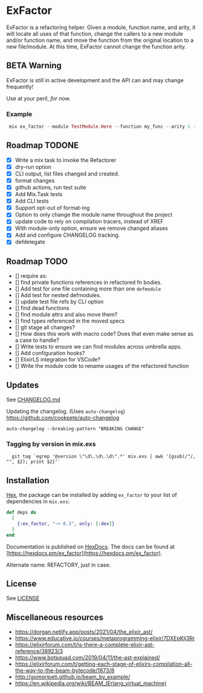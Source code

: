 # ExFactor

ExFactor is a refactoring helper. Given a module, function name, and arity, it will locate all uses of
that function, change the callers to a new module and/or function name, and move the function from the original location
to a new file/module. At this time, ExFactor cannot change the function arity.

## BETA Warning

ExFactor is still in active development and the API can and may change frequently!

Use at your peril, _for now._

### Example
```elixir
 mix ex_factor --module TestModule.Here --function my_func --arity 1 --target NewModule.There
```

## Roadmap TODONE
  - [X] Write a mix task to invoke the Refactorer
  - [X] dry-run option
  - [X] CLI output, list files changed and created.
  - [X] format changes
  - [X] github actions, run test suite
  - [X] Add Mix.Task tests
  - [X] Add CLI tests
  - [X] Support opt-out of format-ing
  - [X] Option to only change the module name throughout the project
  - [X] update code to rely on compilation tracers, instead of XREF
  - [X] With module-only option, ensure we remove changed aliases
  - [X] Add and configure CHANGELOG tracking.
  - [X] defdelegate

## Roadmap TODO

  - [] require as:
  - [] find private functions references in refactored fn bodies.
  - [] Add test for one file containing more than one `defmodule`
  - [] Add test for nested defmodules.
  - [] update test file refs by CLI option
  - [] find dead functions
  - [] find module attrs and also move them?
  - [] find types referenced in the moved specs
  - [] git stage all changes?
  - [] How does this work with macro code? Does that even make sense as a case to handle?
  - [] Write tests to ensure we can find modules across umbrella apps.
  - [] Add configuration hooks?
  - [] ElixirLS integration for VSCode?
  - [] Write the module code to rename usages of the refactored function

## Updates

  See [CHANGELOG.md](https://github.com/ckochx/ex_factor/blob/main/CHANGELOG.md)

  Updating the changelog. (Uses `auto-changelog`)
  https://github.com/cookpete/auto-changelog

  `auto-changelog --breaking-pattern "BREAKING CHANGE"`

### Tagging by version in mix.exs

  ```
    git tag `egrep '@version \"\d\.\d\.\d\".*' mix.exs | awk '{gsub(/"/, "", $2); print $2}'`
  ```

## Installation

[Hex](https://hex.pm/docs/publish), the package can be installed
by adding `ex_factor` to your list of dependencies in `mix.exs`:

```elixir
def deps do
  [
    {:ex_factor, "~> 0.3", only: [:dev]}
  ]
end
```

Documentation is published on [HexDocs](https://hexdocs.pm). The docs can
be found at [https://hexdocs.pm/ex_factor](https://hexdocs.pm/ex_factor).

Alternate name:
  REFACTORY, just in case.

## License

  See [LICENSE](https://github.com/ckochx/ex_factor/blob/main/LICENSE)

## Miscellaneous resources

  - https://dorgan.netlify.app/posts/2021/04/the_elixir_ast/
  - https://www.educative.io/courses/metaprogramming-elixir/7DXEpKlj3Rr
  - https://elixirforum.com/t/is-there-a-complete-elixir-ast-reference/38923/3
  - https://www.botsquad.com/2019/04/11/the-ast-explained/
  - https://elixirforum.com/t/getting-each-stage-of-elixirs-compilation-all-the-way-to-the-beam-bytecode/1873/8
  - http://gomoripeti.github.io/beam_by_example/
  - https://en.wikipedia.org/wiki/BEAM_(Erlang_virtual_machine)
